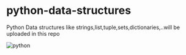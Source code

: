 # python-data-structures
Python Data structures like strings,list,tuple,sets,dictionaries,..will be uploaded in this repo



![python](https://img.shields.io/badge/python-3670A0?style=flat-square&logo=python&logoColor=ffdd54)
